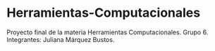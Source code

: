 # Herramientas-Computacionales
Proyecto final de la materia Herramientas Computacionales.
Grupo 6.
Integrantes: Juliana Márquez Bustos.
